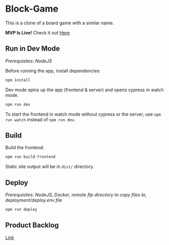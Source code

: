 # Block-Game

This is a clone of a board game with a similar name.

**MVP Is Live!** Check it out [Here](https://tdurtschi.com/block-game)

## Run in Dev Mode

_Prerequisites: NodeJS_

Before running the app, install dependencies:

```bash
npm install
```

Dev mode spins up the app (frontend & server) and opens cypress in watch mode.

```bash
npm run dev
```

To start the frontend in watch mode without cypress or the server, use `npm run watch` instead of `npm run dev`.

## Build

Build the frontend:
```bash
npm run build-frontend
```

Static site output will be in `dist/` directory.

## Deploy

_Prerequisites: NodeJS, Docker, remote ftp directory to copy files to, deployment/deploy.env file_

```bash
npm run deploy
```

## Product Backlog

[Link](./backlog.md)
